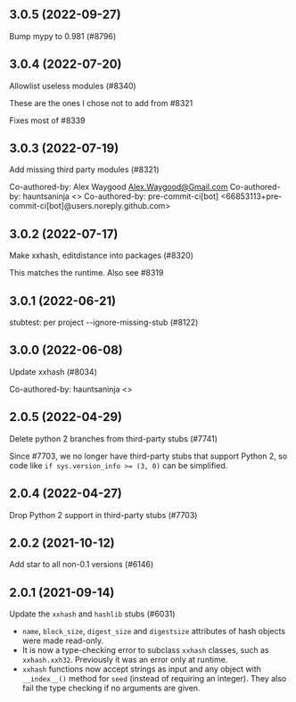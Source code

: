 ## 3.0.5 (2022-09-27)

Bump mypy to 0.981 (#8796)

## 3.0.4 (2022-07-20)

Allowlist useless modules (#8340)

These are the ones I chose not to add from #8321

Fixes most of #8339

## 3.0.3 (2022-07-19)

Add missing third party modules (#8321)

Co-authored-by: Alex Waygood <Alex.Waygood@Gmail.com>
Co-authored-by: hauntsaninja <>
Co-authored-by: pre-commit-ci[bot] <66853113+pre-commit-ci[bot]@users.noreply.github.com>

## 3.0.2 (2022-07-17)

Make xxhash, editdistance into packages (#8320)

This matches the runtime. Also see #8319

## 3.0.1 (2022-06-21)

stubtest: per project --ignore-missing-stub (#8122)

## 3.0.0 (2022-06-08)

Update xxhash (#8034)

Co-authored-by: hauntsaninja <>

## 2.0.5 (2022-04-29)

Delete python 2 branches from third-party stubs (#7741)

Since #7703, we no longer have third-party stubs that support Python 2, so code like `if sys.version_info >= (3, 0)` can be simplified.

## 2.0.4 (2022-04-27)

Drop Python 2 support in third-party stubs (#7703)

## 2.0.2 (2021-10-12)

Add star to all non-0.1 versions (#6146)

## 2.0.1 (2021-09-14)

Update the `xxhash` and `hashlib` stubs (#6031)

* `name`, `block_size`, `digest_size` and `digestsize` attributes of hash objects were made read-only.
* It is now a type-checking error to subclass `xxhash` classes, such as `xxhash.xxh32`. Previously it was an error only at runtime.
* `xxhash` functions now accept strings as input and any object with `__index__()` method for `seed` (instead of requiring an integer). They also fail the type checking if no arguments are given.

